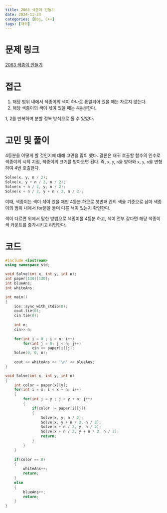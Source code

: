 ```yaml
---
title: 2063 색종이 만들기
date: 2024-11-24
categories: [Boj, C++]
tags: [재귀]
---
```

# 문제 링크

[2063 색종이 만들기](https://www.acmicpc.net/problem/2630)

# 접근

1. 해당 범위 내에서 색종이의 색이 하나로 통일되어 있을 때는 자르지 않는다.
2. 해당 색종이의 색이 섞여 있을 때는 4등분한다.

1, 2를 반복하며 분할 정복 방식으로 풀 수 있었다.

# 고민 및 풀이

4등분을 어떻게 할 것인지에 대해 고민을 많이 했다. 결론은 재귀 호출할 함수의 인수로 색종이의 시작 지점, 색종이의 크기를 받아오면 된다. 즉, `x`, `y`, `n`을 받아와 `x`, `y`, `n`을 변형하여 4번 호출한다.

```cpp
Solve(x, y, n / 2);
Solve(x, y + n / 2, n / 2);
Solve(x + n / 2, y, n / 2);
Solve(x + n / 2, y + n / 2, n / 2);
```

이때, 색종이는 색이 섞여 있을 때만 4등분 하므로 첫번째 칸의 색을 기준으로 삼아 색종이의 범위 내에서 for문을 돌며 다른 색이 있는지 확인한다. 

색이 다르면 위에서 말한 방법으로 색종이를 4등분 하고, 색이 전부 같다면 해당 색종이 색 카운트를 증가시키고 리턴한다. 

# 코드

```cpp
#include <iostream>
using namespace std;

void Solve(int x, int y, int n);
int paper[130][130];
int blueAns;
int whiteAns;

int main()
{
    ios::sync_with_stdio(0);
    cout.tie(0);
    cin.tie(0);
    
    int n;
    cin>> n;
    
    for(int i = 0 ; i < n; i++)
        for(int j = 0; j < n; j++)
            cin >> paper[i][j];
    Solve(0, 0, n);
    
    cout << whiteAns << '\n' << blueAns;
}

void Solve(int x, int y, int n)
{
    int color = paper[x][y];
    for(int i = x; i < x + n; i++)
    {
        for(int j = y ; j < y + n; j++)
        {
            if(color != paper[i][j])
            {
                Solve(x, y, n / 2);
                Solve(x, y + n / 2, n / 2);
                Solve(x + n / 2, y, n / 2);
                Solve(x + n / 2, y + n / 2, n / 2);
                return;
            }
        }
    }
    
    if(color == 0)
    {
        whiteAns++;
        return;
    }
    else
    {
        blueAns++;
        return;
    }
}

```
